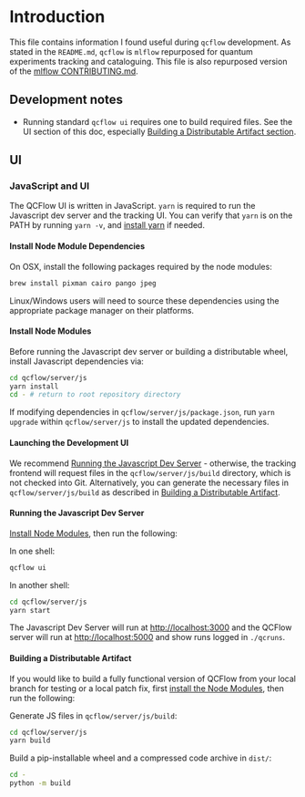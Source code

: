 # Introduction

This file contains information I found useful
during `qcflow` development. As stated in the
`README.md`, `qcflow` is `mlflow` repurposed for
quantum experiments tracking and cataloguing. 
This file is also repurposed version of the
[mlflow CONTRIBUTING.md](https://github.com/mlflow/mlflow/blob/master/CONTRIBUTING.md).

## Development notes

- Running standard `qcflow ui` requires one to 
build required files. See the UI section of this
doc, especially [Building a Distributable Artifact
section](#building-a-distributable-artifact).

## UI

### JavaScript and UI

The QCFlow UI is written in JavaScript. `yarn` is required to run the
Javascript dev server and the tracking UI. You can verify that `yarn` is
on the PATH by running `yarn -v`, and [install
yarn](https://classic.yarnpkg.com/lang/en/docs/install) if needed.

#### Install Node Module Dependencies

On OSX, install the following packages required by the node modules:

```bash
brew install pixman cairo pango jpeg
```

Linux/Windows users will need to source these dependencies using the
appropriate package manager on their platforms.

#### Install Node Modules

Before running the Javascript dev server or building a distributable
wheel, install Javascript dependencies via:

```bash
cd qcflow/server/js
yarn install
cd - # return to root repository directory
```

If modifying dependencies in `qcflow/server/js/package.json`, run `yarn upgrade` within `qcflow/server/js` to install the updated dependencies.

#### Launching the Development UI

We recommend [Running the Javascript Dev
Server](#running-the-javascript-dev-server) - otherwise, the tracking
frontend will request files in the `qcflow/server/js/build` directory,
which is not checked into Git. Alternatively, you can generate the
necessary files in `qcflow/server/js/build` as described in [Building a
Distributable Artifact](#building-a-distributable-artifact).

#### Running the Javascript Dev Server

[Install Node Modules](#install-node-modules), then run the following:

In one shell:

```bash
qcflow ui
```

In another shell:

```bash
cd qcflow/server/js
yarn start
```

The Javascript Dev Server will run at <http://localhost:3000> and the
QCFlow server will run at <http://localhost:5000> and show runs logged
in `./qcruns`.

#### Building a Distributable Artifact

If you would like to build a fully functional version of QCFlow from your local branch for testing or a local patch fix, first
[install the Node Modules](#install-node-modules), then run the following:

Generate JS files in `qcflow/server/js/build`:

```bash
cd qcflow/server/js
yarn build
```

Build a pip-installable wheel and a compressed code archive in `dist/`:

```bash
cd -
python -m build
```